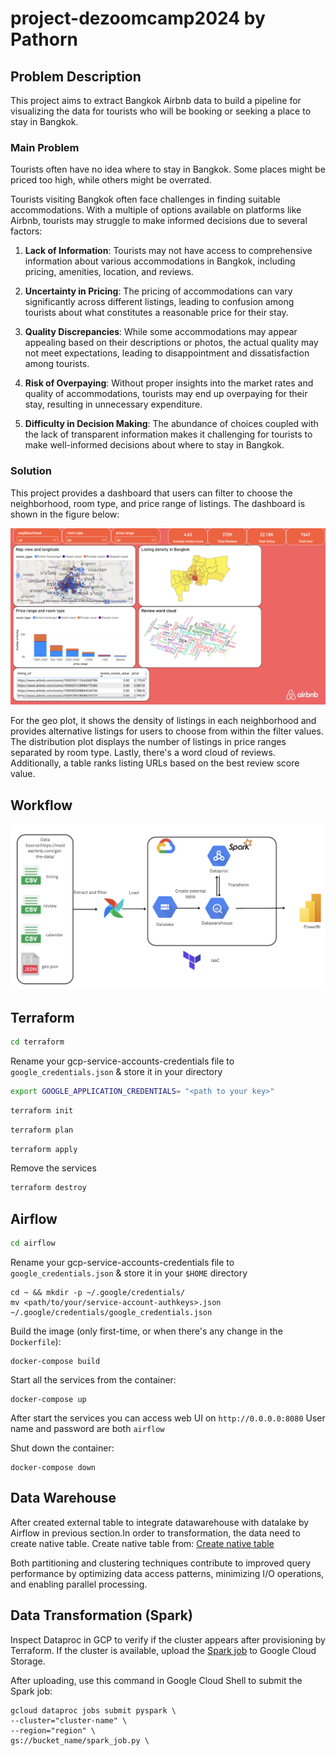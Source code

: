 # project-dezoomcamp2024 by Pathorn

## Problem Description

This project aims to extract Bangkok Airbnb data to build a pipeline for visualizing the data for tourists who will be booking or seeking a place to stay in Bangkok.

### Main Problem

Tourists often have no idea where to stay in Bangkok. Some places might be priced too high, while others might be overrated.

Tourists visiting Bangkok often face challenges in finding suitable accommodations. With a multiple of options available on platforms like Airbnb, tourists may struggle to make informed decisions due to several factors:

1. **Lack of Information**: Tourists may not have access to comprehensive information about various accommodations in Bangkok, including pricing, amenities, location, and reviews.

2. **Uncertainty in Pricing**: The pricing of accommodations can vary significantly across different listings, leading to confusion among tourists about what constitutes a reasonable price for their stay.

3. **Quality Discrepancies**: While some accommodations may appear appealing based on their descriptions or photos, the actual quality may not meet expectations, leading to disappointment and dissatisfaction among tourists.

4. **Risk of Overpaying**: Without proper insights into the market rates and quality of accommodations, tourists may end up overpaying for their stay, resulting in unnecessary expenditure.

5. **Difficulty in Decision Making**: The abundance of choices coupled with the lack of transparent information makes it challenging for tourists to make well-informed decisions about where to stay in Bangkok.

### Solution

This project provides a dashboard that users can filter to choose the neighborhood, room type, and price range of listings. The dashboard is shown in the figure below:

![Dashboard](img/dashboard.png)

For the geo plot, it shows the density of listings in each neighborhood and provides alternative listings for users to choose from within the filter values. The distribution plot displays the number of listings in price ranges separated by room type. Lastly, there's a word cloud of reviews. Additionally, a table ranks listing URLs based on the best review score value.

## Workflow

![Workflow](img/flow.png)

## Terraform

```bash
cd terraform
```

Rename your gcp-service-accounts-credentials file to `google_credentials.json` & store it in your directory
```bash
export GOOGLE_APPLICATION_CREDENTIALS= "<path to your key>"
```

```bash
terraform init
```

```bash
terraform plan
```

```bash
terraform apply
```

Remove the services

```bash
terraform destroy
```

## Airflow

```bash
cd airflow
```

Rename your gcp-service-accounts-credentials file to `google_credentials.json` & store it in your `$HOME` directory
``` shell
cd ~ && mkdir -p ~/.google/credentials/
mv <path/to/your/service-account-authkeys>.json ~/.google/credentials/google_credentials.json
```

Build the image (only first-time, or when there's any change in the `Dockerfile`):
```shell
docker-compose build
```

Start all the services from the container:
```shell
docker-compose up
```

After start the services you can access web UI on `http://0.0.0.0:8080` User name and password are both `airflow`

Shut down the container:
```shell
docker-compose down
```

## Data Warehouse
After created external table to integrate datawarehouse with datalake by Airflow in previous section.In order to transformation, the data need to create native table.
Create native table from: [Create native table](create_native.sql)

Both partitioning and clustering techniques contribute to improved query performance by optimizing data access patterns, minimizing I/O operations, and enabling parallel processing.

## Data Transformation (Spark)

Inspect Dataproc in GCP to verify if the cluster appears after provisioning by Terraform. If the cluster is available, upload the [Spark job](spark_job.py) to Google Cloud Storage.

After uploading, use this command in Google Cloud Shell to submit the Spark job:

```shell
gcloud dataproc jobs submit pyspark \
--cluster="cluster-name" \
--region="region" \
gs://bucket_name/spark_job.py \
```

